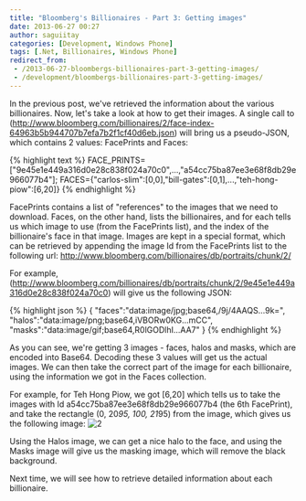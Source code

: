```yaml
---
title: "Bloomberg's Billionaires - Part 3: Getting images"
date: 2013-06-27 00:27
author: saguiitay
categories: [Development, Windows Phone]
tags: [.Net, Billionaires, Windows Phone]
redirect_from:
 - /2013-06-27-bloombergs-billionaires-part-3-getting-images/
 - /development/bloombergs-billionaires-part-3-getting-images/
---
```

In the previous post, we've retrieved the information about the various billionaires. Now, let's take a look at how to get their images.
A single call to (http://www.bloomberg.com/billionaires/2/face-index-64963b5b944707b7efa7b2f1cf40d6eb.json) will bring us a pseudo-JSON,
which contains 2 values: FacePrints and Faces:

{% highlight text %}
    FACE_PRINTS=["9e45e1e449a316d0e28c838f024a70c0",...,"a54cc75ba87ee3e68f8db29e966077b4"];
    FACES={"carlos-slim":[0,0],"bill-gates":[0,1],...,"teh-hong-piow":[6,20]}
{% endhighlight %}

FacePrints contains a list of "references" to the images that we need to download. Faces, on the other hand, lists the billionaires,
and for each tells us which image to use (from the FacePrints list), and the index of the billionaire's face in that image.
Images are kept in a special format, which can be retrieved by appending the image Id from the FacePrints list to the following url: http://www.bloomberg.com/billionaires/db/portraits/chunk/2/

For example, (http://www.bloomberg.com/billionaires/db/portraits/chunk/2/9e45e1e449a316d0e28c838f024a70c0) will give us the following JSON:

{% highlight json %}
{
    "faces":"data:image/jpg;base64,/9j/4AAQS...9k=",
    "halos":"data:image/png;base64,iVBORw0KG...mCC",
    "masks":"data:image/gif;base64,R0lGODlhI...AA7"
}
{% endhighlight %}

As you can see, we're getting 3 images - faces, halos and masks, which are encoded into Base64. Decoding these 3 values will get us the
actual images. We can then take the correct part of the image for each billionaire, using the information we got in the Faces collection.

For example, for Teh Hong Piow, we got [6,20] which tells us to take the images with Id a54cc75ba87ee3e68f8db29e966077b4 (the 6th FacePrint),
and take the rectangle (0, 20*95, 100, 21*95) from the image, which gives us the following image: ![2]({{site.url}}/images/2.png)

Using the Halos image, we can get a nice halo to the face, and using the Masks image will give us the masking image, which will remove the black background.

Next time, we will see how to retrieve detailed information about each billionaire.
